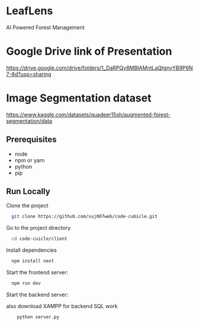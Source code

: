 
# LeafLens
AI Powered Forest Management

# Google Drive link of Presentation
https://drive.google.com/drive/folders/1_DaRPQy8MBIAMntLaQtgnyYB9P6N7-8d?usp=sharing


# Image Segmentation dataset
https://www.kaggle.com/datasets/quadeer15sh/augmented-forest-segmentation/data



## Prerequisites

- node
- npm or yarn
- python
- pip
## Run Locally

Clone the project

```bash
  git clone https://github.com/suj007web/code-cubicle.git
```

Go to the project directory

```bash
  cd code-cuicle/client
```

Install dependencies

```bash
  npm install next
```

Start the frontend server:

```bash
  npm run dev
```

Start the backend server:

also download XAMPP for backend SQL work
```bash
    python server.py
```

